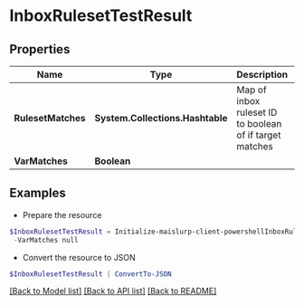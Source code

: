 # InboxRulesetTestResult
## Properties

Name | Type | Description | Notes
------------ | ------------- | ------------- | -------------
**RulesetMatches** | **System.Collections.Hashtable** | Map of inbox ruleset ID to boolean of if target matches | [optional] 
**VarMatches** | **Boolean** |  | [optional] 

## Examples

- Prepare the resource
```powershell
$InboxRulesetTestResult = Initialize-maislurp-client-powershellInboxRulesetTestResult  -RulesetMatches null `
 -VarMatches null
```

- Convert the resource to JSON
```powershell
$InboxRulesetTestResult | ConvertTo-JSON
```

[[Back to Model list]](../README#documentation-for-models) [[Back to API list]](../README#documentation-for-api-endpoints) [[Back to README]](../README)

